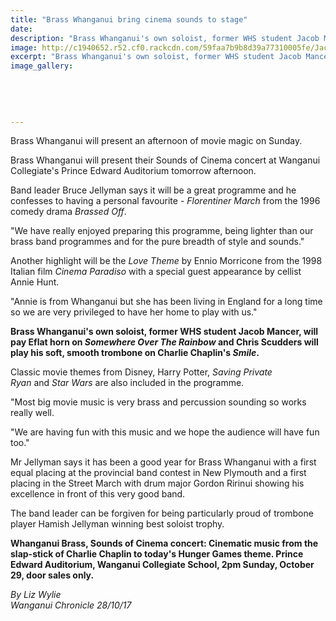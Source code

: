 ```yaml
---
title: "Brass Whanganui bring cinema sounds to stage"
date: 
description: "Brass Whanganui's own soloist, former WHS student Jacob Mancer, will pay Eflat horn on Somewhere Over The Rainbow..."
image: http://c1940652.r52.cf0.rackcdn.com/59faa7b9b8d39a77310005fe/Jacob-Mancer-brass-band-midweek-25-oct.jpg
excerpt: "Brass Whanganui's own soloist, former WHS student Jacob Mancer, will pay Eflat horn on Somewhere Over The Rainbow."
image_gallery:
    
    
    
    
    
---
```


<p><span>Brass Whanganui will present an afternoon of movie magic on Sunday.</span></p>
<p class="element element-paragraph">Brass Whanganui will present their Sounds of Cinema concert at Wanganui Collegiate's Prince Edward Auditorium tomorrow afternoon.</p>
<p class="element element-paragraph">Band leader Bruce Jellyman says it will be a great programme and he confesses to having a personal favourite -&nbsp;<em>Florentiner March</em>&nbsp;from the 1996 comedy drama&nbsp;<em>Brassed Off</em>.</p>
<p class="element element-paragraph">"We have really enjoyed preparing this programme, being lighter than our brass band programmes and for the pure breadth of style and sounds."</p>
<p class="element element-paragraph">Another highlight will be the&nbsp;<em>Love Theme</em>&nbsp;by Ennio Morricone from the 1998 Italian film&nbsp;<em>Cinema Paradiso</em>&nbsp;with a special guest appearance by cellist Annie Hunt.</p>
<p class="element element-paragraph">"Annie is from Whanganui but she has been living in England for a long time so we are very privileged to have her home to play with us."</p>
<p class="element element-paragraph"><strong>Brass Whanganui's own soloist, former WHS student Jacob Mancer, will pay Eflat horn on&nbsp;<em>Somewhere Over The Rainbow</em>&nbsp;and Chris Scudders will play his soft, smooth trombone on Charlie Chaplin's&nbsp;<em>Smile</em>.</strong></p>
<p class="element element-paragraph">Classic movie themes from Disney, Harry Potter,&nbsp;<em>Saving Private Ryan</em>&nbsp;and&nbsp;<em>Star Wars</em>&nbsp;are also included in the programme.</p>
<p class="element element-paragraph">"Most big movie music is very brass and percussion sounding so works really well.</p>
<p class="element element-paragraph">"We are having fun with this music and we hope the audience will have fun too."</p>
<p class="element element-paragraph">Mr Jellyman says it has been a good year for Brass Whanganui with a first equal placing at the provincial band contest in New Plymouth and a first placing in the Street March with drum major Gordon Ririnui showing his excellence in front of this very good band.</p>
<p class="element element-paragraph">The band leader can be forgiven for being particularly proud of trombone player Hamish Jellyman winning best soloist trophy.</p>
<p class="element element-paragraph"><strong>Whanganui Brass, Sounds of Cinema concert: Cinematic music from the slap-stick of Charlie Chaplin to today's Hunger Games theme. Prince Edward Auditorium, Wanganui Collegiate School, 2pm Sunday, October 29, door sales only.</strong></p>
<p class="element element-paragraph"><em>By&nbsp;Liz Wylie<br />Wanganui Chronicle 28/10/17</em></p>

